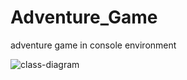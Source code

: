 # Adventure_Game
adventure game in console environment

![class-diagram](https://github.com/KadirErbas/Adventure_Game/assets/93327468/5c7e2c5e-2426-4284-8949-77882d446227)
